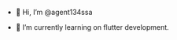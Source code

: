 - 👋 Hi, I’m @agent134ssa
<!-- - 👀 I’m interested in ... -->
- 🌱 I’m currently learning on flutter development.
<!-- - 📫 How to reach me ... -->

<!---
agent134ssa/agent134ssa is a ✨ special ✨ repository because its `README.md` (this file) appears on your GitHub profile.
You can click the Preview link to take a look at your changes.
--->
